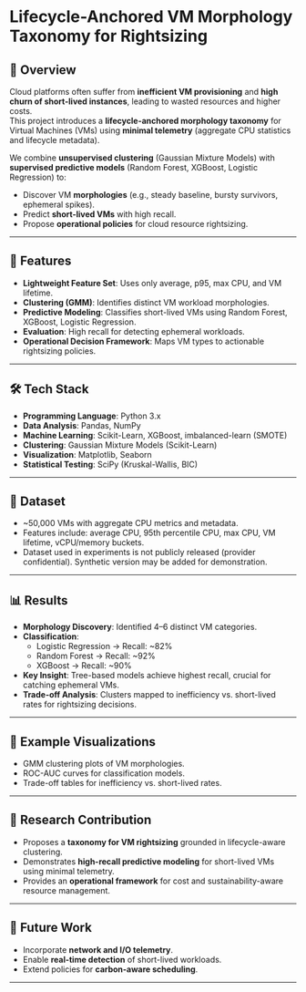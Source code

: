 # Lifecycle-Anchored VM Morphology Taxonomy for Rightsizing

## 📌 Overview
Cloud platforms often suffer from **inefficient VM provisioning** and **high churn of short-lived instances**, leading to wasted resources and higher costs.  
This project introduces a **lifecycle-anchored morphology taxonomy** for Virtual Machines (VMs) using **minimal telemetry** (aggregate CPU statistics and lifecycle metadata).  

We combine **unsupervised clustering** (Gaussian Mixture Models) with **supervised predictive models** (Random Forest, XGBoost, Logistic Regression) to:
- Discover VM **morphologies** (e.g., steady baseline, bursty survivors, ephemeral spikes).
- Predict **short-lived VMs** with high recall.
- Propose **operational policies** for cloud resource rightsizing.

---

## 🚀 Features
- **Lightweight Feature Set**: Uses only average, p95, max CPU, and VM lifetime.  
- **Clustering (GMM)**: Identifies distinct VM workload morphologies.  
- **Predictive Modeling**: Classifies short-lived VMs using Random Forest, XGBoost, Logistic Regression.  
- **Evaluation**: High recall for detecting ephemeral workloads.  
- **Operational Decision Framework**: Maps VM types to actionable rightsizing policies.

---

## 🛠️ Tech Stack
- **Programming Language**: Python 3.x  
- **Data Analysis**: Pandas, NumPy  
- **Machine Learning**: Scikit-Learn, XGBoost, imbalanced-learn (SMOTE)  
- **Clustering**: Gaussian Mixture Models (Scikit-Learn)  
- **Visualization**: Matplotlib, Seaborn  
- **Statistical Testing**: SciPy (Kruskal-Wallis, BIC)  

---

## 📂 Dataset
- ~50,000 VMs with aggregate CPU metrics and metadata.  
- Features include: average CPU, 95th percentile CPU, max CPU, VM lifetime, vCPU/memory buckets.  
- Dataset used in experiments is not publicly released (provider confidential). Synthetic version may be added for demonstration.  

---

## 📊 Results
- **Morphology Discovery**: Identified 4–6 distinct VM categories.  
- **Classification**:  
  - Logistic Regression → Recall: ~82%  
  - Random Forest → Recall: ~92%  
  - XGBoost → Recall: ~90%  
- **Key Insight**: Tree-based models achieve highest recall, crucial for catching ephemeral VMs.  
- **Trade-off Analysis**: Clusters mapped to inefficiency vs. short-lived rates for rightsizing decisions.  

---

## 📸 Example Visualizations
- GMM clustering plots of VM morphologies.  
- ROC-AUC curves for classification models.  
- Trade-off tables for inefficiency vs. short-lived rates.  

---

## 📖 Research Contribution
- Proposes a **taxonomy for VM rightsizing** grounded in lifecycle-aware clustering.  
- Demonstrates **high-recall predictive modeling** for short-lived VMs using minimal telemetry.  
- Provides an **operational framework** for cost and sustainability-aware resource management.  

---

## 🔮 Future Work
- Incorporate **network and I/O telemetry**.  
- Enable **real-time detection** of short-lived workloads.  
- Extend policies for **carbon-aware scheduling**.  

---
